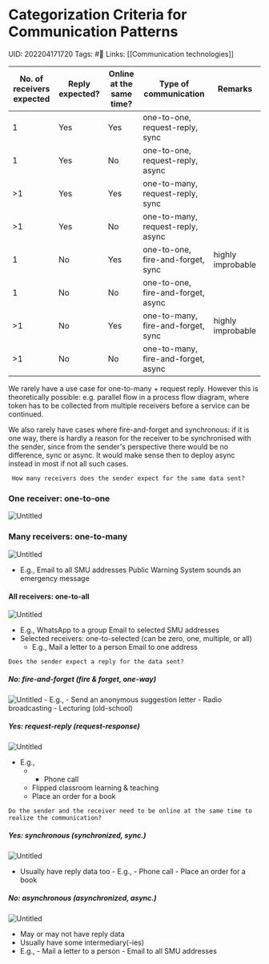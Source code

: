 # Categorization Criteria for Communication Patterns
UID: 202204171720
Tags: #🌱 
Links: [[Communication technologies]]

| No. of receivers expected | Reply expected? | Online at the same time? | Type of communication               | Remarks           |
| ------------------------- | --------------- | ------------------------ | ----------------------------------- | ----------------- |
| 1                         | Yes             | Yes                      | one-to-one, request-reply, sync     |                   |
| 1                         | Yes             | No                       | one-to-one, request-reply, async    |                   |
| >1                        | Yes             | Yes                      | one-to-many, request-reply, sync    |                   |
| >1                        | Yes             | No                       | one-to-many, request-reply, async   |                   |
| 1                         | No              | Yes                      | one-to-one, fire-and-forget, sync   | highly improbable |
| 1                         | No              | No                       | one-to-one, fire-and-forget, async  |                   |
| >1                        | No              | Yes                      | one-to-many, fire-and-forget, sync  | highly improbable |
| >1                        | No              | No                       | one-to-many, fire-and-forget, async |                   |
We rarely have a use case for one-to-many + request reply. However this is theoretically possible: e.g. parallel flow in a process flow diagram, where token has to be collected from multiple receivers before a service can be continued.

We also rarely have cases where fire-and-forget and synchronous: if it is one way, there is hardly a reason for the receiver to be synchronised with the sender, since from the sender's perspective there would be no difference, sync or async. It would make sense then to deploy async instead in most if not all such cases.
```ad-question
 How many receivers does the sender expect for the same data sent?
```
### One receiver: one-to-one
![Untitled](Enterprise%209aa48/Untitled%203.png)
        
### Many receivers: one-to-many
![Untitled](Enterprise%209aa48/Untitled%204.png)
- E.g.,
            Email to all SMU addresses
            Public Warning System sounds an emergency message
            
#### All receivers: one-to-all
![Untitled](Enterprise%209aa48/Untitled%205.png)
- E.g.,
            WhatsApp to a group
            Email to selected SMU addresses
- Selected receivers: one-to-selected (can be zero, one, multiple, or all)
	- E.g.,
            Mail a letter to a person
            Email to one address
```ad-question
Does the sender expect a reply for the data sent?
```
##### No: fire-and-forget (fire & forget, one-way)
![Untitled](Enterprise%209aa48/Untitled%206.png)
	- E.g.,
            - Send an anonymous suggestion letter
            - Radio broadcasting
            - Lecturing (old-school)
##### Yes: request-reply (request-response)
![Untitled](Enterprise%209aa48/Untitled%207.png)
- E.g.,
	- - Phone call
	- Flipped classroom learning & teaching
	- Place an order for a book
```ad-question
Do the sender and the receiver need to be online at the same time to realize the communication?
```
##### Yes: synchronous (synchronized, sync.)
![Untitled](Enterprise%209aa48/Untitled%208.png)
- Usually have reply data too
        - E.g.,
            - Phone call
            - Place an order for a book
##### No: asynchronous (asynchronized, async.)
![Untitled](Enterprise%209aa48/Untitled%209.png)
- May or may not have reply data
- Usually have some intermediary(-ies)
- E.g.,
            - Mail a letter to a person
            - Email to all SMU addresses